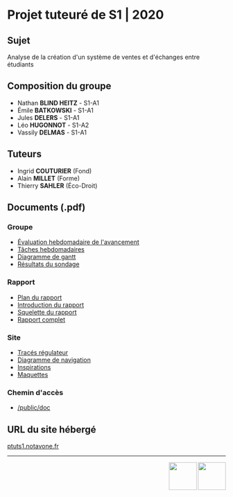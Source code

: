 # Projet tuteuré de S1 | 2020

## Sujet

Analyse de la création d'un système de ventes et d'échanges entre étudiants

## Composition du groupe

*  Nathan **BLIND HEITZ** - S1-A1
*  Émile **BATKOWSKI** - S1-A1
*  Jules **DELERS** - S1-A1
*  Léo **HUGONNOT** - S1-A2
*  Vassily **DELMAS** - S1-A1

## Tuteurs

*  Ingrid **COUTURIER** (Fond)
*  Alain **MILLET** (Forme)
*  Thierry **SAHLER** (Éco-Droit)

## Documents (.pdf)

### Groupe

*  [Évaluation hebdomadaire de l'avancement](/public/doc/Évaluation_avancements_du_projet.pdf)
*  [Tâches hebdomadaires](/public/doc/Taches_effectuees_et_investissement_Fiche_chef_projet.pdf)
*  [Diagramme de gantt](/public/doc/Diagramme%20de%20GANTT.pdf)
*  [Résultats du sondage](/public/doc/Personnes%20concernées%20par%20le%20sondage.pdf)

### Rapport

*  [Plan du rapport](/public/doc/Plan%20détaillé%20du%20rapport.pdf)
*  [Introduction du rapport](/public/doc/Introduction%20du%20rapport.pdf)
*  [Squelette du rapport](/public/doc/Squelette%20du%20rapport.pdf)
*  [Rapport complet](/public/doc/Rapport%20-%20Projet%20tuteuré.pdf)

### Site

*  [Tracés régulateur](/public/doc/Zoning%20-%20Site%20de%20présentation.pdf)
*  [Diagramme de navigation](/public/doc/Diagramme%20de%20navigation.pdf)
*  [Inspirations](/public/doc/Inspirations%20-%20Site%20de%20présentation.pdf)
*  [Maquettes](/public/doc/Maquettes%20site%20de%20présnetation.pdf)

### Chemin d'accès

*  [/public/doc](https://github.com/Notavone/PTUTS1/tree/master/public/doc)

## URL du site hébergé
[ptuts1.notavone.fr](https://ptuts1.notavone.fr/)

---

<img align="right" src="public/images/logo_IUT-INFO.png" width="64" alt="">
<img align="right" src="public/images/logo_IUT-BM.png" width="64" alt="">